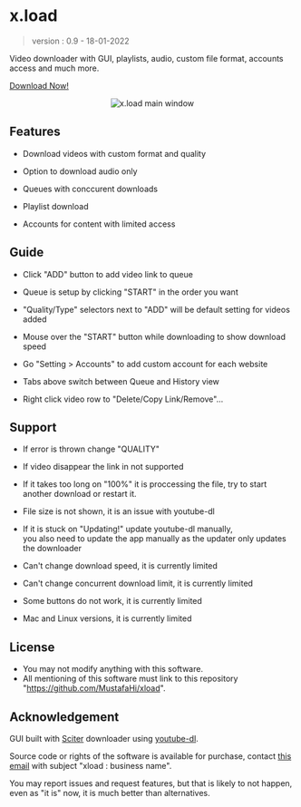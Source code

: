 # x.load

> version : 0.9 -
> 18-01-2022

Video downloader with GUI, playlists, audio, custom file format, accounts access and much more.

[Download Now!](https://github.com/MustafaHi/xload/releases/latest)

<div align="center">
  
![x.load main window](https://user-images.githubusercontent.com/5108884/150020494-662138ab-2f2c-4000-9e01-2e1aa721d20f.png)
  
</div>


## Features

- Download videos with custom format and quality

- Option to download audio only

- Queues with conccurent downloads

- Playlist download

- Accounts for content with limited access



## Guide

- Click "ADD" button to add video link to queue

- Queue is setup by clicking "START" in the order you want

- "Quality/Type" selectors next to "ADD" will be default setting for videos added

- Mouse over the "START" button while downloading to show download speed

- Go "Setting > Accounts" to add custom account for each website

- Tabs above switch between Queue and History view

- Right click video row to "Delete/Copy Link/Remove"...



## Support

- If error is thrown change "QUALITY"

- If video disappear the link in not supported

- If it takes too long on "100%" it is proccessing the file, try to start another download or restart it.

- File size is not shown, it is an issue with youtube-dl

- If it is stuck on "Updating!" update youtube-dl manually,  
  you also need to update the app manually as the updater only updates the downloader

- Can't change download speed, it is currently limited

- Can't change concurrent download limit, it is currently limited

- Some buttons do not work, it is currently limited

- Mac and Linux versions, it is currently limited



## License

- You may not modify anything with this software.
- All mentioning of this software must link to this repository "https://github.com/MustafaHi/xload".



## Acknowledgement

GUI built with [Sciter](https://github.com/c-smile/sciter-sdk) downloader using [youtube-dl](https://github.com/ytdl-org/youtube-dl).


Source code or rights of the software is available for purchase, contact [this email](mailto:matterik971@gmail.com) with subject "xload : business name".

You may report issues and request features, but that is likely to not happen, even as "it is" now, it is much better than alternatives.

